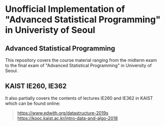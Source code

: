 # Unofficial Implementation of "Advanced Statistical Programming" in Univeristy of Seoul
## Advanced Statistical Programming
This repository covers the course material ranging from the midterm exam to the final exam of "Advanced Statistical Programming" in University of Seoul.
## KAIST IE260, IE362
It also partially covers the contents of lectures IE260 and IE362 in KAIST which can be found online: 
>https://www.edwith.org/datastructure-2019s  
https://kooc.kaist.ac.kr/intro-data-and-algo-2018  
>

